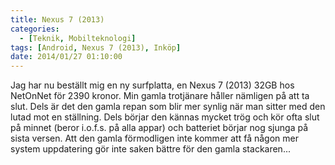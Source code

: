 ```yaml
---
title: Nexus 7 (2013)
categories:
  - [Teknik, Mobilteknologi]
tags: [Android, Nexus 7 (2013), Inköp]
date: 2014/01/27 01:10:00
---
```

Jag har nu beställt mig en ny surfplatta, en Nexus 7 (2013) 32GB hos NetOnNet för 2390 kronor. Min gamla trotjänare håller nämligen på att ta slut. Dels är det den gamla repan som blir mer synlig när man sitter med den lutad mot en ställning. Dels börjar den kännas mycket trög och kör ofta slut på minnet (beror i.o.f.s. på alla appar) och batteriet börjar nog sjunga på sista versen. Att den gamla förmodligen inte kommer att få någon mer system uppdatering gör inte saken bättre för den gamla stackaren...
